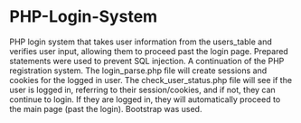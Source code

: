 # PHP-Login-System
PHP login system that takes user information from the users_table and verifies user input, allowing them to proceed past the login page. Prepared statements were used to prevent SQL injection. A continuation of the PHP registration system.
The login_parse.php file will create sessions and cookies for the logged in user.
The check_user_status.php file will see if the user is logged in, referring to their session/cookies, and if not, they can continue to login. If they are logged in, they will automatically proceed to the main page (past the login).
Bootstrap was used.

